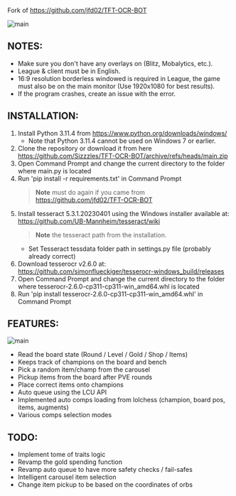 Fork of https://github.com/jfd02/TFT-OCR-BOT

![main](https://i.imgur.com/roX0N3C.png)

## NOTES:
- Make sure you don't have any overlays on (Blitz, Mobalytics, etc.).
- League & client must be in English.
- 16:9 resolution borderless windowed is required in League, the game must also be on the main monitor (Use 1920x1080 for best results).
- If the program crashes, create an issue with the error.

## INSTALLATION:
1. Install Python 3.11.4 from https://www.python.org/downloads/windows/
   - Note that Python 3.11.4 cannot be used on Windows 7 or earlier.
2. Clone the repository or download it from here https://github.com/Sizzzles/TFT-OCR-BOT/archive/refs/heads/main.zip
3. Open Command Prompt and change the current directory to the folder where main.py is located 
4. Run 'pip install -r requirements.txt' in Command Prompt
    > __Note__ must do again if you came from https://github.com/jfd02/TFT-OCR-BOT
5. Install tesseract 5.3.1.20230401 using the Windows installer available at: https://github.com/UB-Mannheim/tesseract/wiki
   > __Note__ the tesseract path from the installation.
   - Set Tesseract tessdata folder path in settings.py file (probably already correct)
6. Download tesserocr v2.6.0 at: https://github.com/simonflueckiger/tesserocr-windows_build/releases
7. Open Command Prompt and change the current directory to the folder where tesserocr-2.6.0-cp311-cp311-win_amd64.whl is located
8. Run 'pip install tesserocr-2.6.0-cp311-cp311-win_amd64.whl' in Command Prompt

## FEATURES:
![main](https://i.imgur.com/1bXOmag.png)
- Read the board state (Round / Level / Gold / Shop / Items)
- Keeps track of champions on the board and bench
- Pick a random item/champ from the carousel
- Pickup items from the board after PVE rounds
- Place correct items onto champions
- Auto queue using the LCU API
- Implemented auto comps loading from lolchess (champion, board pos, items, augments)
- Various comps selection modes

## TODO:
- Implement tome of traits logic
- Revamp the gold spending function
- Revamp auto queue to have more safety checks / fail-safes
- Intelligent carousel item selection
- Change item pickup to be based on the coordinates of orbs
